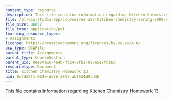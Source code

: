 ```yaml
---
content_type: resource
description: This file contains information regarding Kitchen Chemistry Homework 13.
file: /ol-ocw-studio-app/courses/es-287-kitchen-chemistry-spring-2009/8cfd52f1061ed37b3807abf634d9ad3b_MITES_287S09_assn13_Week13.pdf
file_size: 86852
file_type: application/pdf
learning_resource_types:
- Assignments
license: https://creativecommons.org/licenses/by-nc-sa/4.0/
ocw_type: OCWFile
parent_title: Assignments
parent_type: CourseSection
parent_uid: 0ee64e16-4a4b-fd24-8fb1-8b7e5e7fcb6c
resourcetype: Document
title: Kitchen Chemistry Homework 13
uid: 8cfd52f1-061e-d37b-3807-abf634d9ad3b
---
```

This file contains information regarding Kitchen Chemistry Homework 13.